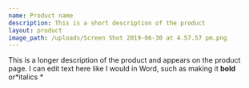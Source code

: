 ```yaml
---
name: Product name
description: This is a short description of the product
layout: product
image_path: /uploads/Screen Shot 2019-06-30 at 4.57.57 pm.png
---
```


This is a longer description of the product and appears on the product page. I can edit text here like I would in Word, such as making it **bold** or\*italics \*